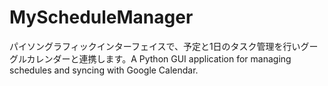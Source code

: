 # MyScheduleManager
パイソングラフィックインターフェイスで、予定と1日のタスク管理を行いグーグルカレンダーと連携します。A Python GUI application for managing schedules and syncing with Google Calendar.
